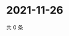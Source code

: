 # 2021-11-26

共 0 条

<!-- BEGIN WEIBO -->
<!-- 最后更新时间 Fri Nov 26 2021 23:09:16 GMT+0800 (China Standard Time) -->

<!-- END WEIBO -->
